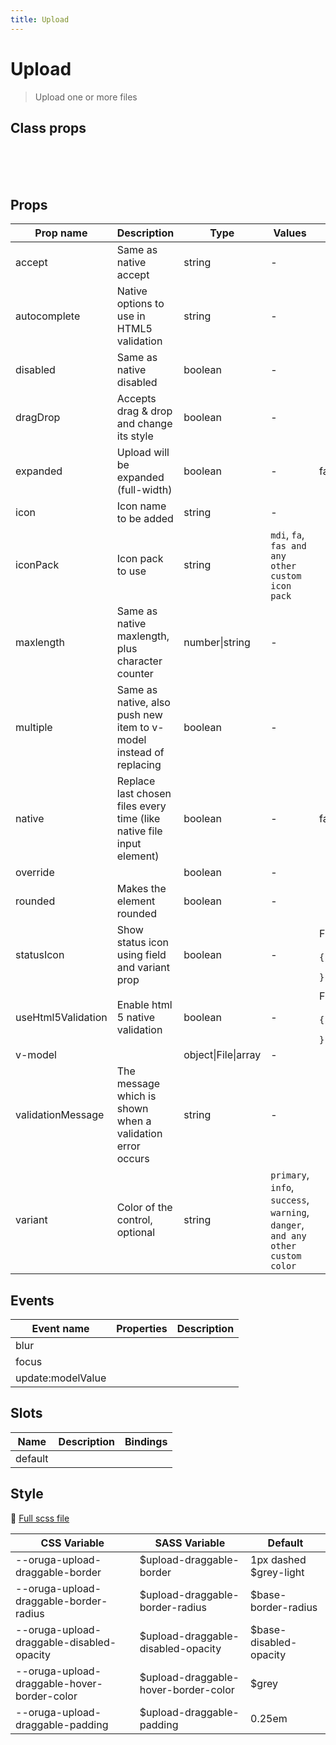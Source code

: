 ```yaml
---
title: Upload
---
```


# Upload

> Upload one or more files

<example-upload />

## Class props

<br />

<inspector-upload-viewer />

<br />
<br />

## Props

| Prop name          | Description                                                           | Type                | Values                                                                          | Default                                                                                                                                  |
| ------------------ | --------------------------------------------------------------------- | ------------------- | ------------------------------------------------------------------------------- | ---------------------------------------------------------------------------------------------------------------------------------------- |
| accept             | Same as native accept                                                 | string              | -                                                                               |                                                                                                                                          |
| autocomplete       | Native options to use in HTML5 validation                             | string              | -                                                                               |                                                                                                                                          |
| disabled           | Same as native disabled                                               | boolean             | -                                                                               |                                                                                                                                          |
| dragDrop           | Accepts drag & drop and change its style                              | boolean             | -                                                                               |                                                                                                                                          |
| expanded           | Upload will be expanded (full-width)                                  | boolean             | -                                                                               | false                                                                                                                                    |
| icon               | Icon name to be added                                                 | string              | -                                                                               |                                                                                                                                          |
| iconPack           | Icon pack to use                                                      | string              | `mdi`, `fa`, `fas and any other custom icon pack`                               |                                                                                                                                          |
| maxlength          | Same as native maxlength, plus character counter                      | number\|string      | -                                                                               |                                                                                                                                          |
| multiple           | Same as native, also push new item to v-model instead of replacing    | boolean             | -                                                                               |                                                                                                                                          |
| native             | Replace last chosen files every time (like native file input element) | boolean             | -                                                                               | false                                                                                                                                    |
| override           |                                                                       | boolean             | -                                                                               |                                                                                                                                          |
| rounded            | Makes the element rounded                                             | boolean             | -                                                                               |                                                                                                                                          |
| statusIcon         | Show status icon using field and variant prop                         | boolean             | -                                                                               | <div>From <b>config</b></div><br><code style='white-space: nowrap; padding: 0;'>{<br>&nbsp;&nbsp; "statusIcon": true<br>}</code>         |
| useHtml5Validation | Enable html 5 native validation                                       | boolean             | -                                                                               | <div>From <b>config</b></div><br><code style='white-space: nowrap; padding: 0;'>{<br>&nbsp;&nbsp; "useHtml5Validation": true<br>}</code> |
| v-model            |                                                                       | object\|File\|array | -                                                                               |                                                                                                                                          |
| validationMessage  | The message which is shown when a validation error occurs             | string              | -                                                                               |                                                                                                                                          |
| variant            | Color of the control, optional                                        | string              | `primary`, `info`, `success`, `warning`, `danger`, `and any other custom color` |                                                                                                                                          |

## Events

| Event name        | Properties | Description |
| ----------------- | ---------- | ----------- |
| blur              |            |
| focus             |            |
| update:modelValue |            |

## Slots

| Name    | Description | Bindings |
| ------- | ----------- | -------- |
| default |             |          |

## Style

📄 [Full scss file](https://github.com/oruga-ui/oruga/blob/master/packages/oruga/src/scss/components/__upload.scss.scss)

| CSS Variable                                | SASS Variable                         | Default                 |
| ------------------------------------------- | ------------------------------------- | ----------------------- |
| --oruga-upload-draggable-border             | \$upload-draggable-border             | 1px dashed \$grey-light |
| --oruga-upload-draggable-border-radius      | \$upload-draggable-border-radius      | \$base-border-radius    |
| --oruga-upload-draggable-disabled-opacity   | \$upload-draggable-disabled-opacity   | \$base-disabled-opacity |
| --oruga-upload-draggable-hover-border-color | \$upload-draggable-hover-border-color | \$grey                  |
| --oruga-upload-draggable-padding            | \$upload-draggable-padding            | 0.25em                  |
